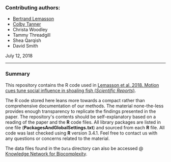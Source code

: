 ### Contributing authors: 
* [Bertrand Lemasson](brilraven@gmail.com)
* [Colby Tanner](ctanner@misericordia.edu)
* Christa Woodley
* Tammy Threadgill
* Shea Qarqish
* David Smith

July 12, 2018

---

### Summary
This repository contains the R code used in [Lemasson et al. 2018. Motion cues tune social influence in shoaling fish (*Scientific Reports*)](https://www.nature.com/articles/s41598-018-27807-1).

The R code stored here leans more towards a compact rather than comprehensive documentation of our methods. The material none-the-less provides enough transparency to replicate the findings presented in the paper. The repository's contents should be self-explanatory based on a reading of the paper and the **R** code files. All library packages are listed in one file (**PackagesAndGlobalSettings.txt**) and sourced from each **R** file.  All code was last checked using **R** version 3.4.1. Feel free to contact us with any questions or concerns related to the material.

The data files found in the `Data` directory can also be accessed @ [Knowledge Network for Biocomplexity](https://doi.org/10.5063/F1P26W9D). 


